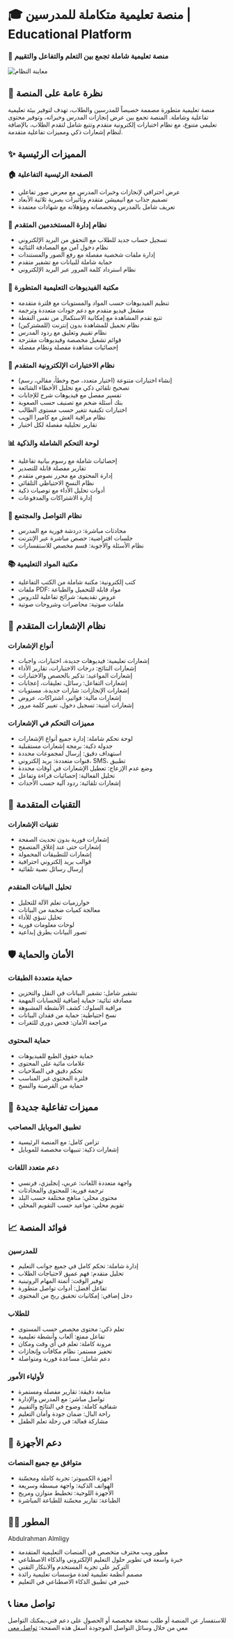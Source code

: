 # 🎓 منصة تعليمية متكاملة للمدرسين | Educational Platform

### 🚀 منصة تعليمية شاملة تجمع بين التعلم والتفاعل والتقييم

![معاينة النظام](https://aldhihaexams.com/video_2025-06-19_02-12-25(1).gif
)


## 🌟 نظرة عامة على المنصة

منصة تعليمية متطورة مصممة خصيصاً للمدرسين والطلاب، تهدف لتوفير بيئة تعليمية تفاعلية وشاملة. المنصة تجمع بين عرض إنجازات المدرس وخبراته، وتوفير محتوى تعليمي متنوع، مع نظام اختبارات إلكترونية متقدم وتتبع شامل لتقدم الطلاب، بالإضافة لنظام إشعارات ذكي ومميزات تفاعلية متقدمة.

## ✨ المميزات الرئيسية

### 🏠 الصفحة الرئيسية التفاعلية
- عرض احترافي لإنجازات وخبرات المدرس مع معرض صور تفاعلي
- تصميم جذاب مع انيميشن متقدم وتأثيرات بصرية ثلاثية الأبعاد
- تعريف شامل بالمدرس وتخصصاته ومؤهلاته مع شهادات معتمدة

### 👥 نظام إدارة المستخدمين المتقدم
- تسجيل حساب جديد للطلاب مع التحقق من البريد الإلكتروني
- نظام دخول آمن مع المصادقة الثنائية
- إدارة ملفات شخصية مفصلة مع رفع الصور والمستندات
- حماية شاملة للبيانات مع تشفير متقدم
- نظام استرداد كلمة المرور عبر البريد الإلكتروني


### 🎥 مكتبة الفيديوهات التعليمية المتطورة
- تنظيم الفيديوهات حسب المواد والمستويات مع فلترة متقدمة
- مشغل فيديو متقدم مع دعم جودات متعددة وترجمة
- تتبع تقدم المشاهدة مع إمكانية الاستكمال من نفس النقطة
- نظام تحميل للمشاهدة بدون إنترنت (للمشتركين)
- نظام تقييم وتعليق مع ردود المدرس
- قوائم تشغيل مخصصة وفيديوهات مقترحة
- إحصائيات مشاهدة مفصلة ونظام مفضلة

### 📝 نظام الاختبارات الإلكترونية المتقدم
- إنشاء اختبارات متنوعة (اختيار متعدد، صح وخطأ، مقالي، رسم)
- تصحيح تلقائي ذكي مع تحليل الأخطاء الشائعة
- تفسير مفصل مع فيديوهات شرح للإجابات
- بنك أسئلة ضخم مع تصنيف حسب الصعوبة
- اختبارات تكيفية تتغير حسب مستوى الطالب
- نظام مراقبة الغش مع كاميرا الويب
- تقارير تحليلية مفصلة لكل اختبار

### 📊 لوحة التحكم الشاملة والذكية
- إحصائيات شاملة مع رسوم بيانية تفاعلية
- تقارير مفصلة قابلة للتصدير
- إدارة المحتوى مع محرر نصوص متقدم
- نظام النسخ الاحتياطي التلقائي
- أدوات تحليل الأداء مع توصيات ذكية
- إدارة الاشتراكات والمدفوعات


### 💬 نظام التواصل والمجتمع
- محادثات مباشرة: دردشة فورية مع المدرس
- جلسات افتراضية: حصص مباشرة عبر الإنترنت
- نظام الأسئلة والأجوبة: قسم مخصص للاستفسارات

### 📚 مكتبة المواد التعليمية
- كتب إلكترونية: مكتبة شاملة من الكتب التفاعلية
- ملفات PDF: مواد قابلة للتحميل والطباعة
- عروض تقديمية: شرائح تفاعلية للدروس
- ملفات صوتية: محاضرات وشروحات صوتية

## 🔔 نظام الإشعارات المتقدم

### أنواع الإشعارات
- إشعارات تعليمية: فيديوهات جديدة، اختبارات، واجبات
- إشعارات النتائج: درجات الاختبارات، تقارير الأداء
- إشعارات المواعيد: تذكير بالحصص والاختبارات
- إشعارات التفاعل: رسائل، تعليقات، إعجابات
- إشعارات الإنجازات: شارات جديدة، مستويات
- إشعارات مالية: فواتير، اشتراكات، عروض
- إشعارات أمنية: تسجيل دخول، تغيير كلمة مرور

### مميزات التحكم في الإشعارات
- لوحة تحكم شاملة: إدارة جميع أنواع الإشعارات
- جدولة ذكية: برمجة إشعارات مستقبلية
- استهداف دقيق: إرسال لمجموعات محددة
- قنوات متعددة: بريد إلكتروني، SMS، تطبيق
- وضع عدم الإزعاج: تعطيل الإشعارات في أوقات محددة
- تحليل الفعالية: إحصائيات قراءة وتفاعل
- إشعارات تلقائية: ردود آلية حسب الأحداث

## 🎨 التقنيات المتقدمة


### تقنيات الإشعارات
- إشعارات فورية بدون تحديث الصفحة
- إشعارات حتى عند إغلاق المتصفح
- إشعارات للتطبيقات المحمولة
- قوالب بريد إلكتروني احترافية
- إرسال رسائل نصية تلقائية

### تحليل البيانات المتقدم
- خوارزميات تعلم الآلة للتحليل
- معالجة كميات ضخمة من البيانات
- تحليل تنبؤي للأداء
- لوحات معلومات فورية
- تصور البيانات بطرق إبداعية

## 🛡️ الأمان والحماية

### حماية متعددة الطبقات
- تشفير شامل: تشفير البيانات في النقل والتخزين
- مصادقة ثنائية: حماية إضافية للحسابات المهمة
- مراقبة السلوك: كشف الأنشطة المشبوهة
- نسخ احتياطية: حماية من فقدان البيانات
- مراجعة الأمان: فحص دوري للثغرات

### حماية المحتوى
- حماية حقوق الطبع للفيديوهات
- علامات مائية على المحتوى
- تحكم دقيق في الصلاحيات
- فلترة المحتوى غير المناسب
- حماية من القرصنة والنسخ

## 🚀 مميزات تفاعلية جديدة


### تطبيق الموبايل المصاحب
- تزامن كامل: مع المنصة الرئيسية
- إشعارات ذكية: تنبيهات مخصصة للموبايل

### دعم متعدد اللغات
- واجهة متعددة اللغات: عربي، إنجليزي، فرنسي
- ترجمة فورية: للمحتوى والمحادثات
- محتوى محلي: مناهج مختلفة حسب البلد
- تقويم محلي: مواعيد حسب التقويم المحلي

## 📈 فوائد المنصة

### للمدرسين
- إدارة شاملة: تحكم كامل في جميع جوانب التعليم
- تحليل متقدم: فهم عميق لاحتياجات الطلاب
- توفير الوقت: أتمتة المهام الروتينية
- تفاعل أفضل: أدوات تواصل متطورة
- دخل إضافي: إمكانيات تحقيق ربح من المحتوى

### للطلاب
- تعلم ذكي: محتوى مخصص حسب المستوى
- تفاعل ممتع: ألعاب وأنشطة تعليمية
- مرونة كاملة: تعلم في أي وقت ومكان
- تحفيز مستمر: نظام مكافآت وإنجازات
- دعم شامل: مساعدة فورية ومتواصلة

### لأولياء الأمور
- متابعة دقيقة: تقارير مفصلة ومستمرة
- تواصل مباشر: مع المدرس والإدارة
- شفافية كاملة: وضوح في النتائج والتقييم
- راحة البال: ضمان جودة وأمان التعليم
- مشاركة فعالة: في رحلة تعلم الطفل

## 📱 دعم الأجهزة

### متوافق مع جميع المنصات
- أجهزة الكمبيوتر: تجربة كاملة ومحسّنة
- الهواتف الذكية: واجهة مبسطة وسريعة
- الأجهزة اللوحية: تخطيط متوازن ومريح
- الطباعة: تقارير محسّنة للطباعة المباشرة


## 👨‍💻 المطور

Abdulrahman Almligy
- مطور ويب محترف متخصص في المنصات التعليمية المتقدمة
- خبرة واسعة في تطوير حلول التعليم الإلكتروني والذكاء الاصطناعي
- التركيز على تجربة المستخدم والابتكار التقني
- مصمم أنظمة تعليمية لعدة مؤسسات تعليمية رائدة
- خبير في تطبيق الذكاء الاصطناعي في التعليم

## 📞 تواصل معنا

للاستفسار عن المنصة أو طلب نسخة مخصصة أو الحصول على دعم فني،يمكنك التواصل معي من خلال وسائل التواصل الموجودة أسفل هذه الصفحة:   [تواصل معي ](https://aldhihaexams.com/Almligy.php)


